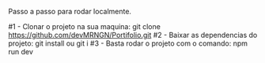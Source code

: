 Passo a passo para rodar localmente.

#1 - Clonar o projeto na sua maquina: git clone https://github.com/devMRNGN/Portifolio.git
#2 - Baixar as dependencias do projeto: git install ou git i
#3 - Basta rodar o projeto com o comando: npm run dev
